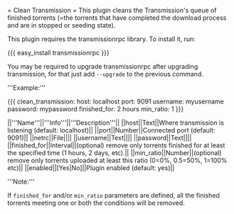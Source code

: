 = Clean Transmission =
This plugin cleans the Transmission's queue of finished torrents (=the torrents that have completed the download process and are in stopped or seeding state).

This plugin requires the transmissionrpc library. To install it, run:

{{{
easy_install transmissionrpc
}}}

You may be required to upgrade transmissionrpc after upgrading transmission, for that just add `--upgrade` to the previous command.

'''Example:'''

{{{
clean_transmission:
  host: localhost
  port: 9091
  username: myusername
  password: mypassword
  finished_for: 2 hours
  min_ratio: 1
}}}

||'''Name'''||'''Info'''||'''Description'''||
||host||Text||Where transmission is listening (default: localhost)||
||port||Number||Connected port (default: 9091)||
||netrc||File||||
||username||Text||||
||password||Text||||
||finished_for||Interval||(optional) remove only torrents finished for at least the specified time (1 hours, 2 days, etc).||
||min_ratio||Number||(optional) remove only torrents uploaded at least this ratio (0=0%, 0.5=50%, 1=100% etc)||
||enabled||[Yes|No]||Plugin enabled (default: yes)||

'''Note:'''

If `finished_for` and/or `min_ratio` parameters are defined, all the finished torrents meeting one or both the conditions will be removed.